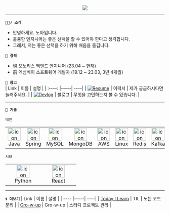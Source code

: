 <div align=center>
  <img src="https://user-images.githubusercontent.com/50124623/210032601-e6e9eb8c-8cbf-4b3a-8257-932e39d5ae31.gif"/>
</div>

---  

**`💁🏻‍♂️ 소개`**
- 안녕하세요. 노아입니다. 
- 훌륭한 엔지니어는 좋은 선택을 할 수 있어야 한다고 생각합니다.
- 그래서, 저는 좋은 선택을 하기 위해 배움을 즐깁니다.

**`💼 경력`**
- 現 모노리스 백엔드 엔지니어 (23.04 ~ 현재)
- 前 엑심베이 소프트웨어 개발자 (19.12 ~ 23.03, 3년 4개월)

**`🧐 참고`**  
| Link | 이름 | 설명 |
| :----: |-----| ----|
| [![Resume](https://img.shields.io/badge/Resume-4682D4?style=for-the-badge&logo=GitHubSponsors&Lists&logoColor=white)](https://ieunune.notion.site/d836ecc9172144d4b39f185b89f16a62) | 이력서 | 제가 궁금하시다면 눌러주세요. |
| [![Devlog](https://img.shields.io/badge/Devlog-4682D4?style=for-the-badge&logo=vercel&logoColor=white)](https://notion-blog-ieunune.vercel.app) | 블로그 | 무엇을 고민하는지 볼 수 있습니다. |

---

**`🚀 기술`**

`메인`

<table>
  <tr>
    <td align="center" width="96">
      <img src="https://skillicons.dev/icons?i=java" alt="icon" width="40" height="40" />
      <br>Java
    </td> 
    <td align="center" width="96">
      <img src="https://skillicons.dev/icons?i=spring" alt="icon" width="40" height="40" />
      <br>Spring
    </td>
    <td align="center" width="96">
      <img src="https://skillicons.dev/icons?i=mysql" alt="icon" width="40" height="40" />
      <br>MySQL
    </td>    
    <td align="center" width="96">
      <img src="https://skillicons.dev/icons?i=mongodb" alt="icon" width="40" height="40" />
      <br>MongoDB
    </td>    
    <td align="center" width="96">
      <img src="https://skillicons.dev/icons?i=aws" alt="icon" width="40" height="40" />
      <br>AWS
    </td>
    <td align="center" width="96">
      <img src="https://skillicons.dev/icons?i=linux" alt="icon" width="40" height="40" />
      <br>Linux
    </td> 
    <td align="center" width="96">
      <img src="https://skillicons.dev/icons?i=redis" alt="icon" width="40" height="40" />
      <br>Redis
    </td>
    <td align="center" width="96">
      <img src="https://skillicons.dev/icons?i=kafka" alt="icon" width="40" height="40" />
      <br>Kafka
    </td>
  </tr>
</table>

`서브`  
<table>
  <tr>
    <td align="center" width="96">
      <img src="https://skillicons.dev/icons?i=python" alt="icon" width="40" height="40" />
      <br>Python
    </td>
    <td align="center" width="96">
      <img src="https://skillicons.dev/icons?i=react" alt="icon" width="40" height="40" />
      <br>React
    </td>
  </tr>
</table>

---
**`🌀 더보기`**
| Link | 이름 | 설명 |
| ---- |-----| ----|
| [Today I Learn](https://github.com/noah-personal-learning) | TIL | 노는 코드 분리 | 
| [Gro-w-up](https://github.com/gro-w-up) | Gro-w-up | 스터디 프로젝트 관리 | 
